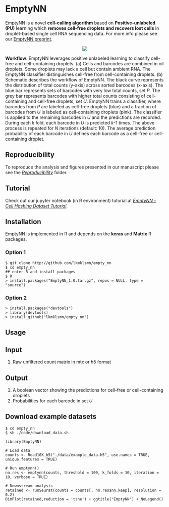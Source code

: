 # EmptyNN
EmptyNN is a novel **cell-calling algorithm** based on **Positive-unlabeled (PU)** learning which **removes cell-free droplets and recovers lost cells** in droplet-based single cell RNA sequencing data. For more info please see our [EmptyNN preprint](https://www.biorxiv.org/content/10.1101/2021.01.15.426387v1).

<p align="center">
<img src="Figure 1.png">
</p>

**Workflow**. EmptyNN leverages positive unlabeled learning to classify cell-free and cell-containing droplets. (a) Cells and barcodes are combined in oil droplets. Some droplets may lack a cell but contain ambient RNA. The EmptyNN classifier distinguishes cell-free from cell-containing droplets. (b) Schematic describes the workflow of EmptyNN. The black curve represents the distribution of total counts (y-axis) across sorted barcodes (x-axis). The blue bar represents sets of barcodes with very low total counts, set *P*. The grey bar represents barcodes with higher total counts consisting of cell-containing and cell-free droplets, set *U*. EmptyNN trains a classifier, where barcodes from *P* are labeled as cell-free droplets (blue) and a fraction of barcodes from *U* is labeled as cell-containing droplets (pink). The classifier is applied to the remaining barcodes in *U* and the predictions are recorded. During each *k* fold, each barcode in *U* is predicted *k*-1 times. The above process is repeated for *N* iterations (default: 10). The average prediction probability of each barcode in *U* defines each barcode as a cell-free or cell-containing droplet. 

## Reproducibility
To reproduce the analysis and figures presented in our manuscript please see the [*Reproducibility*](https://github.com/lkmklsmn/empty_nn/tree/master/Reproducibility) folder.

## Tutorial
Check out our jupyter notebook (in R environment) tutorial at [*EmptyNN - Cell Hashing Dataset Tutorial*](https://github.com/lkmklsmn/empty_nn/blob/master/Reproducibility/EmptyNN%20-%20Cell%20Hashing%20Dataset%20Tutorial.ipynb).

## Installation
EmptyNN is implemented in R and depends on the **keras** and **Matrix** R packages.

### Option 1
```
$ git clone http://github.com/lkmklsmn/empty_nn
$ cd empty_nn
## enter R and install packages
$ R
> install.packages("EmptyNN_1.0.tar.gz", repos = NULL, type = "source")
```
### Option 2
```
> install.packages("devtools")
> library(devtools)
> install_github("lkmklsmn/empty_nn")
```

## Usage

## Input
1. Raw unfiltered count matrix in mtx or h5 format

## Output
1. A boolean vector showing the predictions for cell-free or cell-containing droplets
2. Probabilities for each barcode in set *U*

## Download example datasets
```
$ cd empty_nn
$ sh ./code/download_data.sh
```

```
library(EmptyNN)

# Load data
counts <- Read10X_h5("./data/example_data.h5", use.names = TRUE, unique.features = TRUE)

# Run emptynn()
nn.res <- emptynn(counts, threshold = 100, k_folds = 10, iteration = 10, verbose = TRUE)

# Downstream analysis
retained <- runSeurat(counts = counts[, nn.res$nn.keep], resolution = 0.2)
DimPlot(retained,reduction = 'tsne') + ggtitle("EmptyNN") + NoLegend()
```
